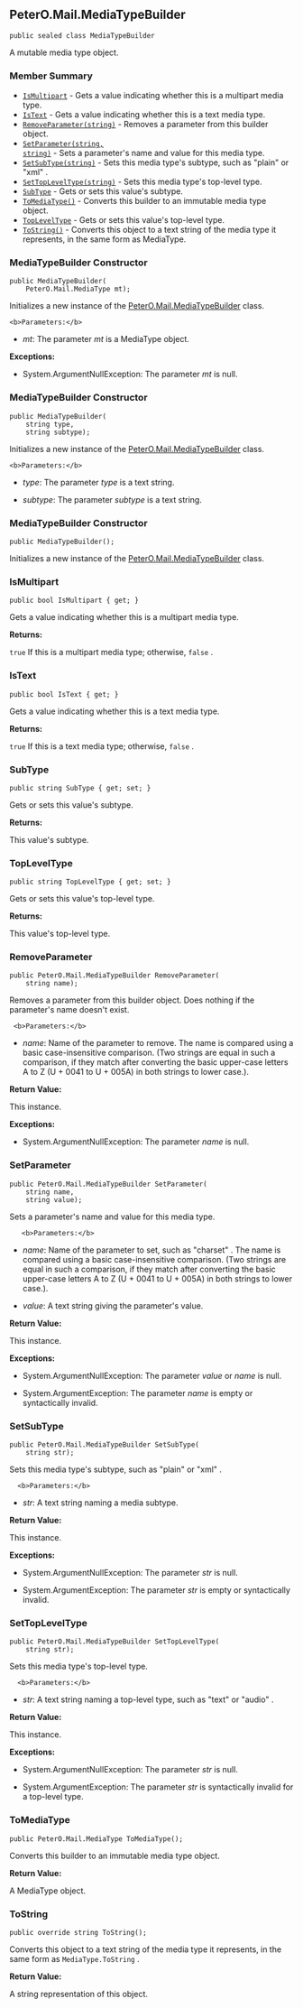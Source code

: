 ## PeterO.Mail.MediaTypeBuilder

    public sealed class MediaTypeBuilder

 A mutable media type object.

### Member Summary
* <code>[IsMultipart](#IsMultipart)</code> - Gets a value indicating whether this is a multipart media type.
* <code>[IsText](#IsText)</code> - Gets a value indicating whether this is a text media type.
* <code>[RemoveParameter(string)](#RemoveParameter_string)</code> - Removes a parameter from this builder object.
* <code>[SetParameter(string, string)](#SetParameter_string_string)</code> - Sets a parameter's name and value for this media type.
* <code>[SetSubType(string)](#SetSubType_string)</code> - Sets this media type's subtype, such as "plain" or "xml" .
* <code>[SetTopLevelType(string)](#SetTopLevelType_string)</code> - Sets this media type's top-level type.
* <code>[SubType](#SubType)</code> - Gets or sets this value's subtype.
* <code>[ToMediaType()](#ToMediaType)</code> - Converts this builder to an immutable media type object.
* <code>[TopLevelType](#TopLevelType)</code> - Gets or sets this value's top-level type.
* <code>[ToString()](#ToString)</code> - Converts this object to a text string of the media type it represents, in the same form as MediaType.

<a id="Void_ctor_PeterO_Mail_MediaType"></a>
### MediaTypeBuilder Constructor

    public MediaTypeBuilder(
        PeterO.Mail.MediaType mt);

 Initializes a new instance of the [PeterO.Mail.MediaTypeBuilder](PeterO.Mail.MediaTypeBuilder.md) class.

    <b>Parameters:</b>

 * <i>mt</i>: The parameter  <i>mt</i>
 is a MediaType object.

<b>Exceptions:</b>

 * System.ArgumentNullException:
The parameter  <i>mt</i>
 is null.

<a id="Void_ctor_System_String_System_String"></a>
### MediaTypeBuilder Constructor

    public MediaTypeBuilder(
        string type,
        string subtype);

 Initializes a new instance of the [PeterO.Mail.MediaTypeBuilder](PeterO.Mail.MediaTypeBuilder.md) class.

    <b>Parameters:</b>

 * <i>type</i>: The parameter  <i>type</i>
 is a text string.

 * <i>subtype</i>: The parameter  <i>subtype</i>
 is a text string.

<a id="Void_ctor"></a>
### MediaTypeBuilder Constructor

    public MediaTypeBuilder();

 Initializes a new instance of the [PeterO.Mail.MediaTypeBuilder](PeterO.Mail.MediaTypeBuilder.md) class.

  <a id="IsMultipart"></a>
### IsMultipart

    public bool IsMultipart { get; }

 Gets a value indicating whether this is a multipart media type.

   <b>Returns:</b>

 `true`  If this is a multipart media type; otherwise,  `false` .

<a id="IsText"></a>
### IsText

    public bool IsText { get; }

 Gets a value indicating whether this is a text media type.

   <b>Returns:</b>

 `true`  If this is a text media type; otherwise,  `false` .

<a id="SubType"></a>
### SubType

    public string SubType { get; set; }

 Gets or sets this value's subtype.

   <b>Returns:</b>

This value's subtype.

<a id="TopLevelType"></a>
### TopLevelType

    public string TopLevelType { get; set; }

 Gets or sets this value's top-level type.

   <b>Returns:</b>

This value's top-level type.

<a id="RemoveParameter_string"></a>
### RemoveParameter

    public PeterO.Mail.MediaTypeBuilder RemoveParameter(
        string name);

 Removes a parameter from this builder object. Does nothing if the parameter's name doesn't exist.

     <b>Parameters:</b>

 * <i>name</i>: Name of the parameter to remove. The name is compared using a basic case-insensitive comparison. (Two strings are equal in such a comparison, if they match after converting the basic upper-case letters A to Z (U + 0041 to U + 005A) in both strings to lower case.).

<b>Return Value:</b>

This instance.

<b>Exceptions:</b>

 * System.ArgumentNullException:
The parameter  <i>name</i>
 is null.

<a id="SetParameter_string_string"></a>
### SetParameter

    public PeterO.Mail.MediaTypeBuilder SetParameter(
        string name,
        string value);

 Sets a parameter's name and value for this media type.

       <b>Parameters:</b>

 * <i>name</i>: Name of the parameter to set, such as "charset" . The name is compared using a basic case-insensitive comparison. (Two strings are equal in such a comparison, if they match after converting the basic upper-case letters A to Z (U + 0041 to U + 005A) in both strings to lower case.).

 * <i>value</i>: A text string giving the parameter's value.

<b>Return Value:</b>

This instance.

<b>Exceptions:</b>

 * System.ArgumentNullException:
The parameter  <i>value</i>
 or  <i>name</i>
 is null.

 * System.ArgumentException:
The parameter  <i>name</i>
 is empty or syntactically invalid.

<a id="SetSubType_string"></a>
### SetSubType

    public PeterO.Mail.MediaTypeBuilder SetSubType(
        string str);

 Sets this media type's subtype, such as "plain" or "xml" .

      <b>Parameters:</b>

 * <i>str</i>: A text string naming a media subtype.

<b>Return Value:</b>

This instance.

<b>Exceptions:</b>

 * System.ArgumentNullException:
The parameter  <i>str</i>
 is null.

 * System.ArgumentException:
The parameter  <i>str</i>
 is empty or syntactically invalid.

<a id="SetTopLevelType_string"></a>
### SetTopLevelType

    public PeterO.Mail.MediaTypeBuilder SetTopLevelType(
        string str);

 Sets this media type's top-level type.

      <b>Parameters:</b>

 * <i>str</i>: A text string naming a top-level type, such as "text" or "audio" .

<b>Return Value:</b>

This instance.

<b>Exceptions:</b>

 * System.ArgumentNullException:
The parameter  <i>str</i>
 is null.

 * System.ArgumentException:
The parameter  <i>str</i>
 is syntactically invalid for a top-level type.

<a id="ToMediaType"></a>
### ToMediaType

    public PeterO.Mail.MediaType ToMediaType();

 Converts this builder to an immutable media type object.

   <b>Return Value:</b>

A MediaType object.

<a id="ToString"></a>
### ToString

    public override string ToString();

 Converts this object to a text string of the media type it represents, in the same form as  `MediaType.ToString` .

   <b>Return Value:</b>

A string representation of this object.

